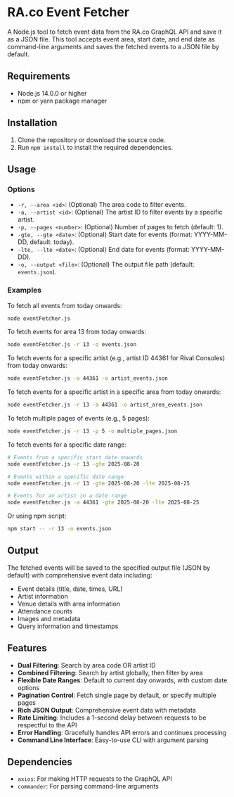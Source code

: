 # RA.co Event Fetcher

A Node.js tool to fetch event data from the RA.co GraphQL API and save it as a JSON file. This tool accepts event area, start date, and end date as command-line arguments and saves the fetched events to a JSON file by default.

## Requirements

- Node.js 14.0.0 or higher
- npm or yarn package manager

## Installation

1. Clone the repository or download the source code.
2. Run `npm install` to install the required dependencies.

## Usage

### Options

- `-r, --area <id>`: (Optional) The area code to filter events.
- `-a, --artist <id>`: (Optional) The artist ID to filter events by a specific artist.
- `-p, --pages <number>`: (Optional) Number of pages to fetch (default: 1).
- `-gte, --gte <date>`: (Optional) Start date for events (format: YYYY-MM-DD, default: today).
- `-lte, --lte <date>`: (Optional) End date for events (format: YYYY-MM-DD).
- `-o, --output <file>`: (Optional) The output file path (default: `events.json`).

### Examples

To fetch all events from today onwards:

```bash
node eventFetcher.js
```

To fetch events for area 13 from today onwards:

```bash
node eventFetcher.js -r 13 -o events.json
```

To fetch events for a specific artist (e.g., artist ID 44361 for Rival Consoles) from today onwards:

```bash
node eventFetcher.js -a 44361 -o artist_events.json
```

To fetch events for a specific artist in a specific area from today onwards:

```bash
node eventFetcher.js -r 13 -a 44361 -o artist_area_events.json
```

To fetch multiple pages of events (e.g., 5 pages):

```bash
node eventFetcher.js -r 13 -p 5 -o multiple_pages.json
```

To fetch events for a specific date range:

```bash
# Events from a specific start date onwards
node eventFetcher.js -r 13 -gte 2025-08-20

# Events within a specific date range
node eventFetcher.js -r 13 -gte 2025-08-20 -lte 2025-08-25

# Events for an artist in a date range
node eventFetcher.js -a 44361 -gte 2025-08-20 -lte 2025-08-25
```

Or using npm script:

```bash
npm start -- -r 13 -o events.json
```

## Output

The fetched events will be saved to the specified output file (JSON by default) with comprehensive event data including:

- Event details (title, date, times, URL)
- Artist information
- Venue details with area information
- Attendance counts
- Images and metadata
- Query information and timestamps

## Features

- **Dual Filtering**: Search by area code OR artist ID
- **Combined Filtering**: Search by artist globally, then filter by area
- **Flexible Date Ranges**: Default to current day onwards, with custom date options
- **Pagination Control**: Fetch single page by default, or specify multiple pages
- **Rich JSON Output**: Comprehensive event data with metadata
- **Rate Limiting**: Includes a 1-second delay between requests to be respectful to the API
- **Error Handling**: Gracefully handles API errors and continues processing
- **Command Line Interface**: Easy-to-use CLI with argument parsing

## Dependencies

- `axios`: For making HTTP requests to the GraphQL API
- `commander`: For parsing command-line arguments
